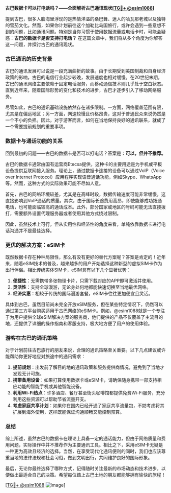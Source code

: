**古巴数据卡可以打电话吗？——全面解析古巴通讯现状[[TG💪+ @esim1088](https://t.me/s/esim1088)]**

提到古巴，很多人脑海里浮现的是热情洋溢的桑巴舞、迷人的哈瓦那老城以及独特的雪茄文化。然而，如果你计划前往这个加勒比岛国旅行，或许会遇到一些意想不到的问题，比如通讯问题。特别是当你习惯于使用数据流量或电话卡时，可能会疑惑：**古巴的数据卡是否支持打电话？** 在这篇文章中，我们将从多个角度为你解答这一问题，并探讨古巴的通讯现状。

### 古巴通讯的历史背景

古巴的通讯发展可以说是一段充满曲折的故事。由于长期受到美国制裁和自身经济政策的影响，古巴的电信行业起步较晚，发展速度也相对缓慢。在20世纪末期，古巴的通讯网络主要依赖于固定电话服务，而移动通信技术则几乎处于空白状态。直到近年来，随着国际形势的变化和技术的进步，古巴才逐步引入了移动网络服务。

尽管如此，古巴的通讯基础设施依然存在诸多限制。一方面，网络覆盖范围有限，尤其是在偏远地区；另一方面，网速较慢且价格昂贵，这对于普通民众来说仍然是一个不小的负担。因此，对于游客而言，如何在当地保持良好的通讯联系，就成了一个需要提前规划的重要事项。

### 数据卡与通话功能的关系

回到最初的问题——古巴的数据卡是否可以打电话？答案是：**可以，但并不推荐。**

古巴的数据卡通常由国有运营商Etecsa提供，这种卡的主要用途是为手机或平板设备提供互联网接入服务。理论上，通过数据卡连接的设备可以通过VoIP（Voice over Internet Protocol）应用程序实现语音通话功能，例如Skype、WhatsApp等。然而，这种方式的实际效果可能不尽如人意。

首先，古巴的网络环境较差，尤其是在高峰时段，数据传输速度可能非常缓慢，这直接影响到VoIP通话的质量。其次，由于国际长途费用高昂，即使能够成功拨通电话，也可能面临较高的通话成本。此外，部分国家或地区的号码可能无法直接拨打，需要额外设置代理服务器或者使用其他方式绕过限制。

因此，虽然技术上可行，但从实用性和经济性的角度来看，单纯依靠数据卡进行电话沟通并不是最佳选择。

### 更优的解决方案：eSIM卡

既然数据卡存在种种局限性，那么有没有更好的替代方案呢？答案是肯定的！近年来，随着eSIM技术的普及，越来越多的用户开始选择这种新型的虚拟SIM卡作为出行伴侣。相比传统实体SIM卡，eSIM具有以下几个显著优势：

1. **便捷性**：无需携带多张物理卡片，只需下载对应的APP即可激活并使用。
2. **灵活性**：支持全球漫游，无论身处何地都能快速切换至当地最优网络。
3. **经济实惠**：相较于传统的国际漫游套餐，eSIM卡往往更加便宜且灵活。

具体到古巴，虽然目前尚未完全开放eSIM服务，但在某些特定情况下，仍然可以通过第三方平台购买适用于古巴网络的eSIM卡。例如，@esim1088就是一个专注于为用户提供全球eSIM解决方案的服务商，他们提供的产品不仅覆盖了主流目的地，还提供了详细的操作指南和客服支持，极大地方便了用户的使用体验。

### 游客在古巴的通讯策略

对于计划前往古巴旅行的朋友来说，合理的通讯策略至关重要。以下几点建议或许能帮助你更好地应对旅途中的通讯需求：

1. **提前规划**：出发前了解目的地的通讯政策和服务提供商情况，避免到了当地才发现无计可施。
2. **携带备用设备**：如果打算使用数据卡或eSIM卡，请确保随身携带一部支持相应功能的智能手机或其他智能设备。
3. **利用Wi-Fi热点**：许多酒店、餐厅甚至街头咖啡馆都提供免费Wi-Fi服务，充分利用这些资源可以帮助节省流量开支。
4. **考虑家庭共享计划**：如果你在国内已经开通了家庭共享流量包，不妨考虑将其扩展到海外使用，这样既能保证沟通顺畅又能控制预算。

### 总结

综上所述，虽然古巴的数据卡在理论上具备一定的通话能力，但由于网络质量和费用问题，实际操作中并不推荐作为主要通讯工具。相比之下，采用eSIM卡无疑是一种更为高效且经济的选择。当然，在享受现代化通讯便利的同时，我们也应该尊重当地的法律法规和社会习俗，做到文明出行，共同维护良好的国际形象。

最后，无论你最终选择了哪种方式，记得随时关注最新的市场动态和技术进步，以便做出最适合自己的决策。希望每位踏上古巴土地的朋友都能够拥有愉快的旅程！

[[TG💪+ @esim1088](https://t.me/s/esim1088) ![Image](https://i.postimg.cc/4NQfJmqS/Snipaste-2025-05-13-00-14-12.png)]